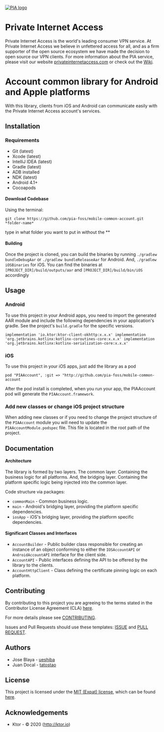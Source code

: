 [![PIA logo][pia-image]][pia-url]

# Private Internet Access

Private Internet Access is the world's leading consumer VPN service. At Private Internet Access we believe in unfettered access for all, and as a firm supporter of the open source ecosystem we have made the decision to open source our VPN clients. For more information about the PIA service, please visit our website [privateinternetaccess.com][pia-url] or check out the [Wiki][pia-wiki].

# Account common library for Android and Apple platforms

With this library, clients from iOS and Android can communicate easily with the Private Internet Access account's services.

## Installation

### Requirements
 - Git (latest)
 - Xcode (latest)
 - IntelliJ IDEA (latest)
 - Gradle (latest)
 - ADB installed
 - NDK (latest)
 - Android 4.1+
 - Cocoapods

#### Download Codebase
Using the terminal:

`git clone https://github.com/pia-foss/mobile-common-account.git *folder-name*`

type in what folder you want to put in without the **

#### Building

Once the project is cloned, you can build the binaries by running `./gradlew bundleDebugAar` or `./gradlew bundleReleaseAar` for Android. And, `./gradlew iOSBinaries` for iOS. You can find the binaries at `[PROJECT_DIR]/build/outputs/aar` and `[PROJECT_DIR]/build/bin/iOS` accordingly

## Usage

### Android 

To use this project in your Android apps, you need to import the generated AAR module and include the following dependencies in your application's gradle. See the project's `build.gradle` for the specific versions.

`
implementation 'io.ktor:ktor-client-okhttp:x.x.x'
implementation 'org.jetbrains.kotlinx:kotlinx-coroutines-core:x.x.x'
implementation 'org.jetbrains.kotlinx:kotlinx-serialization-core:x.x.x'
`

### iOS

To use this project in your iOS apps, just add the library as a pod

`pod "PIAAccount", :git => "http://github.com/pia-foss/mobile-common-account`

After the pod install is completed, when you run your app, the PIAAccount pod will generate the `PIAAccount.framework`.

### Add new classes or change iOS project structure

When adding new classes or if you need to change the project structure of the `PIAAccount` module you will need to update the `PIAAccountModule.podspec` file. This file is located in the root path of the project.

## Documentation

#### Architecture

The library is formed by two layers. The common layer. Containing the business logic for all platforms. And, the bridging layer. Containing the platform specific logic being injected into the common layer.

Code structure via packages:

* `commonMain` - Common business logic.
* `main` - Android's bridging layer, providing the platform specific dependencies.
* `iosApp` - iOS's bridging layer, providing the platform specific dependencies.

#### Significant Classes and Interfaces

* `AccountBuilder` - Public builder class responsible for creating an instance of an object conforming to either the `IOSAccountAPI` or `AndroidAccountAPI` interface for the client side.
* `AccountAPI` - Public interfaces defining the API to be offered by the library to the clients.
* `AccountHttpClient` - Class defining the certificate pinning logic on each platform.

## Contributing

By contributing to this project you are agreeing to the terms stated in the Contributor License Agreement (CLA) [here](/CLA.rst).

For more details please see [CONTRIBUTING](/CONTRIBUTING.md).

Issues and Pull Requests should use these templates: [ISSUE](/.github/ISSUE_TEMPLATE.md) and [PULL REQUEST](/.github/PULL_REQUEST_TEMPLATE.md).

## Authors

- Jose Blaya - [ueshiba](https://github.com/ueshiba)
- Juan Docal - [tatostao](https://github.com/tatostao) 

## License

This project is licensed under the [MIT (Expat) license](https://choosealicense.com/licenses/mit/), which can be found [here](/LICENSE).

## Acknowledgements

- Ktor - © 2020 (http://ktor.io)

[pia-image]: https://www.privateinternetaccess.com/assets/PIALogo2x-0d1e1094ac909ea4c93df06e2da3db4ee8a73d8b2770f0f7d768a8603c62a82f.png
[pia-url]: https://www.privateinternetaccess.com/
[pia-wiki]: https://en.wikipedia.org/wiki/Private_Internet_Access
